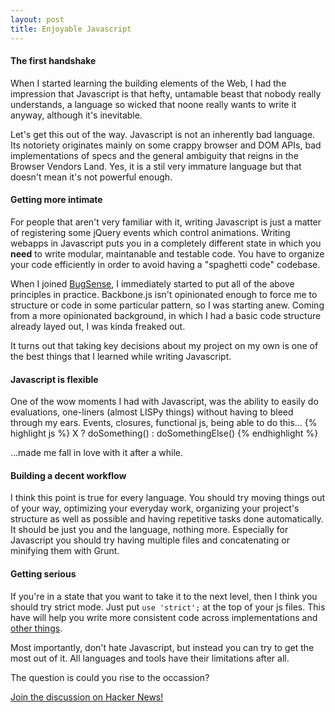 ```yaml
---
layout: post
title: Enjoyable Javascript
---
```


#### The first handshake
When I started learning the building elements of the Web, I had the impression that Javascript is that hefty, untamable
beast that nobody really understands, a language so wicked that noone really
wants to write it anyway, although it's inevitable.

Let's get this out of the way. Javascript is not an inherently bad language. Its notoriety
originates mainly on some crappy browser and DOM APIs, bad implementations of specs
and the general ambiguity that reigns in the Browser Vendors Land. Yes, it is a
stil very immature language but that doesn't mean it's not powerful enough.

#### Getting more intimate

For people that aren't very familiar with it, writing Javascript is just a matter of registering some jQuery events which control animations. Writing webapps in Javascript puts you in a completely different state in which you **need** to write modular, maintanable and testable code. You have to organize your code efficiently in order to avoid having a "spaghetti code" codebase.

When I joined [BugSense](http://bugsense.com/), I immediately started to put all of the above principles in
practice. Backbone.js isn't opinionated enough to force me to structure or code in some particular
pattern, so I was starting anew. Coming from a more opinionated background, in which
I had a basic code structure already layed out, I was kinda freaked out.

It turns out that taking key decisions about my project on my own is one of the best things that I
learned while writing Javascript.

#### Javascript is flexible

One of the wow moments I had with Javascript, was the ability to easily do
evaluations, one-liners (almost LISPy things) without having to bleed through
my ears. Events, closures, functional js, being able to do this...
{% highlight js %}
X ? doSomething() : doSomethingElse()
{% endhighlight %}

...made me fall in love with it after a while.

#### Building a decent workflow

I think this point is true for every language. You should try moving things out
of your way, optimizing your everyday work, organizing your project's structure as well as possible and having repetitive tasks done automatically. It should be just you and the language, nothing more. Especially for Javascript you should try having multiple files and concatenating or minifying them with Grunt.

#### Getting serious

If you're in a state that you want to take it to the next level, then I think you should try strict mode. Just put ```use 'strict';``` at the top of your js files. This have
will help you write more consistent code across implementations and [other
things](https://developer.mozilla.org/en-US/docs/Web/JavaScript/Reference/Functions_and_function_scope/Strict_mode).

Most importantly, don't hate Javascript, but instead you can try to get the most out of it. All languages and tools have their limitations after all.

The question is could you rise to the occassion?

[Join the discussion on Hacker News!](https://news.ycombinator.com/item?id=6790254)
